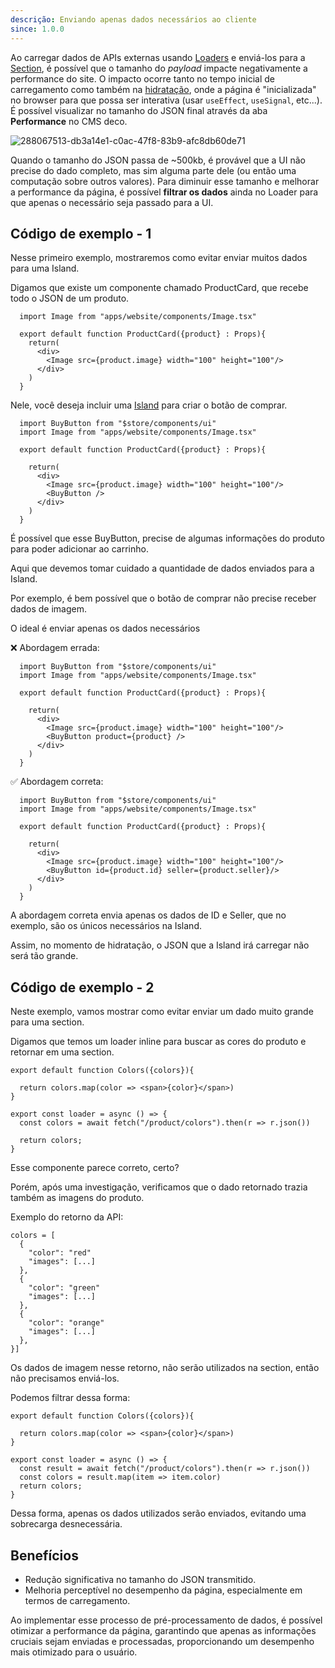 ```yaml
---
descrição: Enviando apenas dados necessários ao cliente
since: 1.0.0
---
```


Ao carregar dados de APIs externas usando [Loaders](/docs/pt/concepts/loader) e enviá-los para a [Section](/docs/pt/concepts/section), é possível que o tamanho do _payload_ impacte negativamente a performance do site. O impacto ocorre tanto no tempo inicial de carregamento como também na [hidratação](https://blog.saeloun.com/2021/12/16/hydration/), onde a página é "inicializada" no browser para que possa ser interativa (usar `useEffect`, `useSignal`, etc...). É possível visualizar no tamanho do JSON final através da aba **Performance** no CMS deco.

![288067513-db3a14e1-c0ac-47f8-83b9-afc8db60de71](https://github.com/deco-sites/starting/assets/76822093/ec005f5d-4169-4e89-acd0-8c06baf3c80d)

Quando o tamanho do JSON passa de ~500kb, é provável que a UI não precise do dado completo, mas sim alguma parte dele (ou então uma computação sobre outros valores). Para diminuir esse tamanho e melhorar a performance da página, é possível **filtrar os dados** ainda no Loader para que apenas o necessário seja passado para a UI.


## Código de exemplo - 1

Nesse primeiro exemplo, mostraremos como evitar enviar muitos dados para uma Island.

Digamos que existe um componente chamado ProductCard, que recebe todo o JSON de um produto.

```tsx 
  import Image from "apps/website/components/Image.tsx"
  
  export default function ProductCard({product} : Props){
    return(
      <div>
        <Image src={product.image} width="100" height="100"/>
      </div>
    )
  }
```

Nele, você deseja incluir uma [Island](https://fresh.deno.dev/docs/concepts/islands) para criar o botão de comprar.

```tsx 
  import BuyButton from "$store/components/ui"
  import Image from "apps/website/components/Image.tsx"

  export default function ProductCard({product} : Props){

    return(
      <div>
        <Image src={product.image} width="100" height="100"/>
        <BuyButton />
      </div>
    )
  }
```

É possível que esse BuyButton, precise de algumas informações do produto para poder adicionar ao carrinho.

Aqui que devemos tomar cuidado a quantidade de dados enviados para a Island.

Por exemplo, é bem possível que o botão de comprar não precise receber dados de imagem.

O ideal é enviar apenas os dados necessários

❌ Abordagem errada:

```tsx 
  import BuyButton from "$store/components/ui"
  import Image from "apps/website/components/Image.tsx"

  export default function ProductCard({product} : Props){

    return(
      <div>
        <Image src={product.image} width="100" height="100"/>
        <BuyButton product={product} />
      </div>
    )
  }
```

✅ Abordagem correta:

```tsx 
  import BuyButton from "$store/components/ui"
  import Image from "apps/website/components/Image.tsx"

  export default function ProductCard({product} : Props){

    return(
      <div>
        <Image src={product.image} width="100" height="100"/>
        <BuyButton id={product.id} seller={product.seller}/>
      </div>
    )
  }
```

A abordagem correta envia apenas os dados de ID e Seller, que no exemplo, são os únicos necessários na Island.

Assim, no momento de hidratação, o JSON que a Island irá carregar não será tão grande.

## Código de exemplo - 2

Neste exemplo, vamos mostrar como evitar enviar um dado muito grande para uma section.

Digamos que temos um loader inline para buscar as cores do produto e retornar em uma section.

```tsx
export default function Colors({colors}){

  return colors.map(color => <span>{color}</span>)
}

export const loader = async () => {
  const colors = await fetch("/product/colors").then(r => r.json())

  return colors;
}
```

Esse componente parece correto, certo?

Porém, após uma investigação, verificamos que o dado retornado trazia também as imagens do produto.

Exemplo do retorno da API:

```tsx 
colors = [
  {
    "color": "red"
    "images": [...]
  },
  {
    "color": "green"
    "images": [...]
  },
  {
    "color": "orange"
    "images": [...]
  },
}]
```

Os dados de imagem nesse retorno, não serão utilizados na section, então não precisamos enviá-los.

Podemos filtrar dessa forma:

```tsx
export default function Colors({colors}){

  return colors.map(color => <span>{color}</span>)
}

export const loader = async () => {
  const result = await fetch("/product/colors").then(r => r.json())
  const colors = result.map(item => item.color)
  return colors;
}
```

Dessa forma, apenas os dados utilizados serão enviados, evitando uma sobrecarga desnecessária.

## Benefícios
- Redução significativa no tamanho do JSON transmitido.
- Melhoria perceptível no desempenho da página, especialmente em termos de carregamento.

Ao implementar esse processo de pré-processamento de dados, é possível otimizar a performance da página, garantindo que apenas as informações cruciais sejam enviadas e processadas, proporcionando um desempenho mais otimizado para o usuário.
